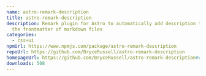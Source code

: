 ```yaml
---
name: astro-remark-description
title: astro-remark-description
description: Remark plugin for Astro to automatically add description text to
  the frontmatter of markdown files
categories:
  - css+ui
npmUrl: https://www.npmjs.com/package/astro-remark-description
repoUrl: https://github.com/BryceRussell/astro-remark-description
homepageUrl: https://github.com/BryceRussell/astro-remark-description#readme
downloads: 508
---
```

